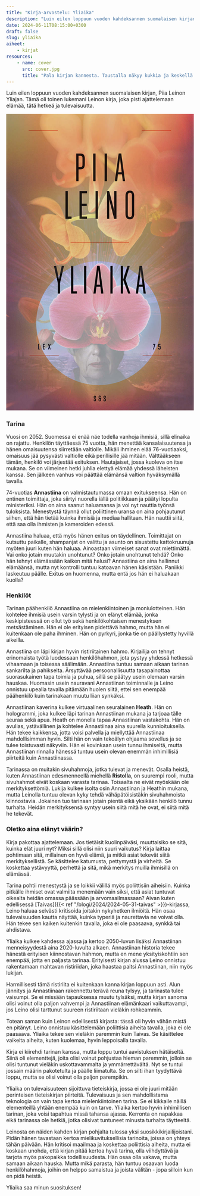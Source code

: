 ```yaml
---
title: "Kirja-arvostelu: Yliaika"
description: "Luin eilen loppuun vuoden kahdeksannen suomalaisen kirjan, Piia Leinon Yliajan. Tämä oli toinen lukemani Leinon kirja, joka pisti ajattelemaan elämää, tätä hetkeä ja tulevaisuutta."
date: 2024-06-11T08:15:00+0300
draft: false
slug: yliaika
aiheet:
    - kirjat
resources:
    - name: cover
      src: cover.jpg
      title: "Pala kirjan kannesta. Taustalla näkyy kukkia ja keskellä on teksti Yliaika."
---
```

Luin eilen loppuun vuoden kahdeksannen suomalaisen kirjan, Piia Leinon Yliajan. Tämä oli toinen lukemani Leinon kirja, joka pisti ajattelemaan elämää, tätä hetkeä ja tulevaisuutta.

<!--more-->

![Kirjan kansi, jossa näkyy kukkia ja alalaidassa himmeästi Helsingin kaupunki. Keskellä on orkidean kukka, joka peittää vanhemman naisen kasvot niin, että hänestä näkyy vain nenä ja suu.](kansi.jpg)

### Tarina
Vuosi on 2052. Suomessa ei enää näe todella vanhoja ihmisiä, sillä elinaika on rajattu. Henkilön täyttäessä 75 vuotta, hän menettää kansalaisuutensa ja hänen omaisuutensa siirretään valtiolle. Mikäli ihminen elää 76-vuotiaaksi, omaisuus jää pysyvästi valtiolle eikä perillisille jää mitään. Välttääkseen tämän, henkilö voi järjestää exituksen. Hautajaiset, jossa kuoleva on itse mukana. Se on viimeinen hetki juhlia elettyä elämää yhdessä läheisten kanssa. Sen jälkeen vanhus voi päättää elämänsä valtion hyväksymällä tavalla.

74-vuotias **Annastiina** on valmistautumassa omaan exitukseensa. Hän on entinen toimittaja, joka siirtyi nuorella iällä politiikkaan ja päätyi lopulta ministeriksi. Hän on aina saanut haluamansa ja voi nyt nauttia työnsä tuloksista. Menestystä täynnä ollut poliittinen uransa on aina pohjautunut siihen, että hän tietää kuinka ihmisiä ja mediaa hallitaan. Hän nauttii siitä, että saa olla ihmisten ja kameroiden edessä.

Annastiina haluaa, että myös hänen exitus on täydellinen. Toimittajat on kutsuttu paikalle, shampanjat on valittu ja asunto on sisustettu kattokruunuja myöten juuri kuten hän haluaa. Ainoastaan viimeiset sanat ovat miettimättä. Vai onko jotain muutakin unohtunut? Onko jotain unohtunut tehdä? Onko hän tehnyt elämässään kaiken mitä halusi? Annastiina on aina hallinnut elämäänsä, mutta nyt kontrolli tuntuu katoavan hänen käsistään. Paniikki laskeutuu päälle. Exitus on huomenna, mutta entä jos hän ei haluakaan kuolla?

### Henkilöt
Tarinan päähenkilö Annastiina on mielenkiintoinen ja moniulotteinen. Hän kohtelee ihmisiä usein varsin tylysti ja on elänyt elämää, jonka keskipisteessä on ollut työ sekä henkilökohtaisen menestyksen metsästäminen. Hän ei ole erityisen pidettävä hahmo, mutta hän ei kuitenkaan ole paha ihminen. Hän on pyrkyri, jonka tie on päällystetty hyvillä aikeilla.

Annastiina on läpi kirjan hyvin ristiriitainen hahmo. Kirjailija on tehnyt erinomaista työtä luodessaan henkilöhahmon, jota pystyy yhdessä hetkessä vihaamaan ja toisessa säälimään. Annastiina tuntuu samaan aikaan tarinan sankarilta ja pahikselta. Ärsyttävää persoonallisuutta tasapainottaa suorasukainen tapa toimia ja puhua, sillä se päätyy usein olemaan varsin hauskaa. Huomasin usein nauravani Annastiinan toiminnalle ja Leino onnistuu upealla tavalla pitämään huolen siitä, ettei sen enempää päähenkilö kuin tarinakaan muutu liian synkäksi.

Annastiinan kaverina kulkee virtuaalinen seuralainen **Heath**. Hän on hologrammi, joka kulkee läpi tarinan Annastiinan mukana ja tarjoaa tälle seuraa sekä apua. Heath on monella tapaa Annastiinan vastakohta. Hän on avulias, ystävällinen ja kohtelee Annastiinaa aina suurella kunnioituksella. Hän tekee kaikkensa, jotta voisi palvella ja miellyttää Annastiinaa mahdollisimman hyvin. Silti hän on vain tekoälyn ohjaama sovellus ja se tulee toistuvasti näkyviin.  Hän ei kovinkaan usein tunnu ihmiseltä, mutta Annastiinan rinnalla hänessä tuntuu usein olevan enemmän inhimillisiä piirteitä kuin Annastiinassa.

Tarinassa on muitakin sivuhahmoja, jotka tulevat ja menevät. Osalla heistä, kuten Annastiinan edesmenneellä miehellä **Ristolla**, on suurempi rooli, mutta sivuhahmot eivät koskaan varasta tarinaa. Toisaalta ne eivät myöskään ole merkityksettömiä. Lukija kulkee isolta osin Annastiinan ja Heathin mukana, mutta Leinolla tuntuu olevan kyky tehdä vähäpätöisistäkin sivuhahmoista kiinnostavia. Jokainen tuo tarinaan jotain pientä eikä yksikään henkilö tunnu turhalta. Heidän merkityksensä syntyy usein siitä mitä he ovat, ei siitä mitä he tekevät.

### Oletko aina elänyt väärin?
Kirja pakottaa ajattelemaan. Jos tietäisit kuolinpäiväsi, muuttaisiko se sitä, kuinka elät juuri nyt? Miksi sillä olisi niin suuri vaikutus? Kirja laittaa pohtimaan sitä, millainen on hyvä elämä, ja mitkä asiat tekevät siitä merkityksellistä. Se käsittelee katumusta, pettymystä ja virheitä. Se koskettaa ystävyyttä, perhettä ja sitä, mikä merkitys muilla ihmisillä on elämässä.

Tarina pohtii menestystä ja se loikkii välillä myös poliittisiin aiheisiin. Kuinka pitkälle ihmiset ovat valmiita menemään vain siksi, että asiat tuntuvat oikealta heidän omassa päässään ja arvomaailmassaan? Aivan kuten edellisessä [Taivas]({{< ref "/blogi/2024/2024-05-31-taivas" >}})-kirjassa, Leino haluaa selvästi kritisoida joitakin nykyhetken ilmiöitä. Hän osaa tulevaisuuden kautta näyttää, kuinka typeriä ja naurettavia ne voivat olla. Hän tekee sen kaiken kuitenkin tavalla, joka ei ole paasaava, synkkä tai ahdistava.

Yliaika kulkee kahdessa ajassa ja kertoo 2050-luvun lisäksi Annastiinan menneisyydestä aina 2020-luvulta alkaen. Annastiinan historia tekee hänestä erityisen kiinnostavan hahmon, mutta en mene yksityiskohtiin sen enempää, jotta en paljasta tarinaa. Erityisesti kirjan alussa Leino onnistuu rakentamaan mahtavan ristiriidan, joka haastaa paitsi Annastiinan, niin myös lukijan.

Harmillisesti tämä ristiriita ei kuitenkaan kanna kirjan loppuun asti. Alun jännitys ja Annastiinaan rakennettu terävä reuna tylsyy, ja tarinasta tulee vaisumpi. Se ei missään tapauksessa muutu tylsäksi, mutta kirjan sanoma olisi voinut olla paljon vahvempi ja Annastiinan elämänkaari vaikuttavampi, jos Leino olisi tarttunut suureen ristiriitaan vieläkin rohkeammin.

Totean saman kuin Leinon edellisestä kirjasta: tässä oli hyvin vähän mistä en pitänyt. Leino onnistuu käsittelemään poliittisia aiheita tavalla, joka ei ole paasaava. Yliaika tekee sen vieläkin paremmin kuin Taivas. Se käsittelee vaikeita aiheita, kuten kuolemaa, hyvin leppoisalla tavalla.

Kirja ei kiirehdi tarinan kanssa, mutta loppu tuntui aavistuksen hätäiseltä. Siinä oli elementtejä, joita olisi voinut pohjustaa hieman paremmin, jolloin se olisi tuntunut vieläkin uskottavammalta ja ymmärrettävältä. Nyt se tuntui jossain määrin pakotetulta ja päälle liimatulta. Se on silti ihan tyydyttävä loppu, mutta se olisi voinut olla paljon parempikin.

Yliaika on tulevaisuuteen sijoittuva tieteiskirja, jossa ei ole juuri mitään perinteisen tieteiskirjan piirteitä. Tulevaisuus ja sen mahdollistama teknologia on vain tapa kertoa mielenkiintoinen tarina. Se ei kikkaile näillä elementeillä yhtään enempää kuin on tarve. Yliaika kertoo hyvin inhimillisen tarinan, joka voisi tapahtua missä tahansa ajassa. Kerronta on napakkaa eikä tarinassa ole hetkiä, jotka olisivat tuntuneet minusta turhalta täytteeltä.

Leinosta on näiden kahden kirjan pohjalta tulossa yksi suosikkikirjailijoistani. Pidän hänen tavastaan kertoa mielikuvituksellisia tarinoita, joissa on yhteys tähän päivään. Hän kritisoi maailmaa ja koskettaa poliittisia aiheita, mutta ei koskaan unohda, että kirjan pitää kertoa hyvä tarina, olla viihdyttävä ja tarjota myös pakopaikka todellisuudesta. Hän osaa olla vakava, mutta samaan aikaan hauska. Mutta mikä parasta, hän tuntuu osaavan luoda henkilöhahmoja, joihin on helppo samaistua ja joista välitän - jopa silloin kun en pidä heistä.

Yliaika saa minun suosituksen!
